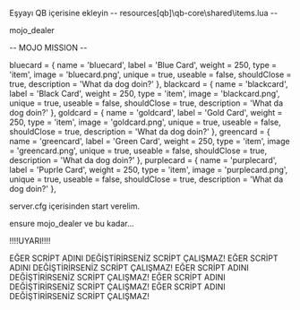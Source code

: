 Eşyayı QB içerisine ekleyin -- resources\[qb]\qb-core\shared\items.lua -- 

mojo_dealer

-- MOJO MISSION -- 

bluecard = { name = 'bluecard', label = 'Blue Card', weight = 250, type = 'item', image = 'bluecard.png', unique = true, useable = false, shouldClose = true, description = 'What da dog doin?' },
blackcard = { name = 'blackcard', label = 'Black Card', weight = 250, type = 'item', image = 'blackcard.png', unique = true, useable = false, shouldClose = true, description = 'What da dog doin?' },
goldcard = { name = 'goldcard', label = 'Gold Card', weight = 250, type = 'item', image = 'goldcard.png', unique = true, useable = false, shouldClose = true, description = 'What da dog doin?' },
greencard = { name = 'greencard', label = 'Green Card', weight = 250, type = 'item', image = 'greencard.png', unique = true, useable = false, shouldClose = true, description = 'What da dog doin?' },
purplecard = { name = 'purplecard', label = 'Puprle Card', weight = 250, type = 'item', image = 'purplecard.png', unique = true, useable = false, shouldClose = true, description = 'What da dog doin?' },

server.cfg içerisinden start verelim.

ensure mojo_dealer ve bu kadar...

!!!!UYARI!!!! 

EĞER SCRİPT ADINI DEĞİŞTİRİRSENİZ SCRİPT ÇALIŞMAZ!
EĞER SCRİPT ADINI DEĞİŞTİRİRSENİZ SCRİPT ÇALIŞMAZ!
EĞER SCRİPT ADINI DEĞİŞTİRİRSENİZ SCRİPT ÇALIŞMAZ!
EĞER SCRİPT ADINI DEĞİŞTİRİRSENİZ SCRİPT ÇALIŞMAZ!
EĞER SCRİPT ADINI DEĞİŞTİRİRSENİZ SCRİPT ÇALIŞMAZ!
